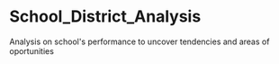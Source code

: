 # School_District_Analysis
Analysis on school's performance to uncover tendencies and areas of oportunities 
